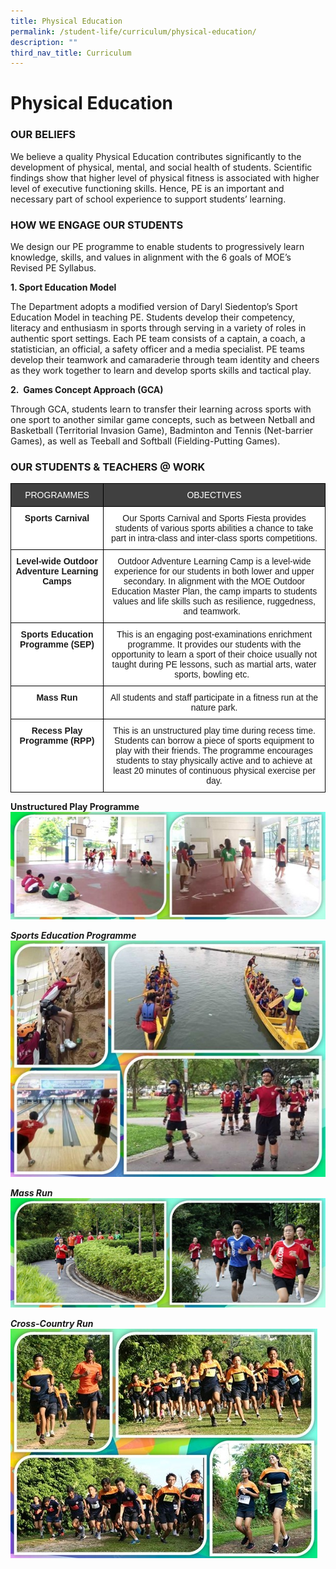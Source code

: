```yaml
---
title: Physical Education
permalink: /student-life/curriculum/physical-education/
description: ""
third_nav_title: Curriculum
---
```

# **Physical Education**

### OUR BELIEFS

We believe a quality Physical Education contributes significantly to the development of physical, mental, and social health of students. Scientific findings show that higher level of physical fitness is associated with higher level of executive functioning skills. Hence, PE is an important and necessary part of school experience to support students’ learning.

### HOW WE ENGAGE OUR STUDENTS

We design our PE programme to enable students to progressively learn knowledge, skills, and values in alignment with the 6 goals of MOE’s Revised PE Syllabus. 

**1\. Sport Education Model**&nbsp;&nbsp;

The Department adopts a modified version of Daryl Siedentop’s Sport Education Model in teaching PE. Students develop their competency, literacy and enthusiasm in sports through serving in a variety of roles in authentic sport settings. Each PE team consists of a captain, a coach, a statistician, an official, a safety officer and a media specialist. PE teams develop their teamwork and camaraderie through team identity and cheers as they work together to learn and develop sports skills and tactical play.&nbsp;

**2.&nbsp; Games Concept Approach (GCA)**

Through GCA, students learn to transfer their learning across sports with one sport to another similar game concepts, such as between Netball and Basketball (Territorial Invasion Game), Badminton and Tennis (Net-barrier Games), as well as Teeball and Softball (Fielding-Putting Games).

### OUR STUDENTS &amp; TEACHERS @ WORK

<table style="border-collapse:collapse;border-spacing:0" class="tg"><thead><tr><th style="background-color:#404040;border-color:#000000;border-style:solid;border-width:1px;color:#FFF;font-family:Arial, sans-serif;font-size:14px;font-weight:normal;overflow:hidden;padding:10px 5px;text-align:center;vertical-align:top;word-break:normal">PROGRAMMES</th><th style="background-color:#404040;border-color:#000000;border-style:solid;border-width:1px;color:#FFF;font-family:Arial, sans-serif;font-size:14px;font-weight:normal;overflow:hidden;padding:10px 5px;text-align:center;vertical-align:top;word-break:normal">OBJECTIVES</th></tr></thead><tbody><tr><td style="background-color:#FFF;border-color:#000000;border-style:solid;border-width:1px;font-family:Arial, sans-serif;font-size:14px;font-weight:bold;overflow:hidden;padding:10px 5px;text-align:center;vertical-align:top;word-break:normal">Sports Carnival</td><td style="background-color:#FFF;border-color:#000000;border-style:solid;border-width:1px;font-family:Arial, sans-serif;font-size:14px;overflow:hidden;padding:10px 5px;text-align:center;vertical-align:top;word-break:normal"><span style="font-style:normal">Our Sports Carnival and Sports Fiesta provides students of various sports abilities a chance to take part in intra-class and inter-class sports competitions.</span></td></tr><tr><td style="background-color:#FFF;border-color:#000000;border-style:solid;border-width:1px;font-family:Arial, sans-serif;font-size:14px;font-weight:bold;overflow:hidden;padding:10px 5px;text-align:center;vertical-align:top;word-break:normal">Level-wide Outdoor Adventure Learning Camps</td><td style="background-color:#FFF;border-color:#000000;border-style:solid;border-width:1px;font-family:Arial, sans-serif;font-size:14px;overflow:hidden;padding:10px 5px;text-align:center;vertical-align:top;word-break:normal"><span style="font-style:normal">Outdoor Adventure Learning Camp is a level-wide experience for our students in both lower and upper secondary. In alignment with the MOE Outdoor Education Master Plan, the camp imparts to students values and life skills such as resilience, ruggedness, and teamwork.&nbsp;&nbsp;</span></td></tr><tr><td style="background-color:#FFF;border-color:#000000;border-style:solid;border-width:1px;font-family:Arial, sans-serif;font-size:14px;font-weight:bold;overflow:hidden;padding:10px 5px;text-align:center;vertical-align:top;word-break:normal">Sports Education Programme (SEP)</td><td style="background-color:#FFF;border-color:#000000;border-style:solid;border-width:1px;font-family:Arial, sans-serif;font-size:14px;overflow:hidden;padding:10px 5px;text-align:center;vertical-align:top;word-break:normal"><span style="font-style:normal">This is an engaging post-examinations enrichment programme. It provides our students with the opportunity to learn a sport of their choice usually not taught during PE lessons, such as martial arts, water sports, bowling etc.&nbsp;&nbsp;</span></td></tr><tr><td style="background-color:#FFF;border-color:#000000;border-style:solid;border-width:1px;font-family:Arial, sans-serif;font-size:14px;font-weight:bold;overflow:hidden;padding:10px 5px;text-align:center;vertical-align:top;word-break:normal">Mass Run</td><td style="background-color:#FFF;border-color:#000000;border-style:solid;border-width:1px;font-family:Arial, sans-serif;font-size:14px;overflow:hidden;padding:10px 5px;text-align:center;vertical-align:top;word-break:normal"><span style="font-style:normal">All students and staff participate in a fitness run at the nature park. </span></td></tr><tr><td style="background-color:#FFF;border-color:#000000;border-style:solid;border-width:1px;font-family:Arial, sans-serif;font-size:14px;font-weight:bold;overflow:hidden;padding:10px 5px;text-align:center;vertical-align:top;word-break:normal">Recess Play Programme (RPP)</td><td style="background-color:#FFF;border-color:#000000;border-style:solid;border-width:1px;font-family:Arial, sans-serif;font-size:14px;overflow:hidden;padding:10px 5px;text-align:center;vertical-align:top;word-break:normal"><span style="font-style:normal">This is an unstructured play time during recess time. Students can borrow a piece of sports equipment to play with their friends. The programme encourages students to stay physically active and to achieve at least 20 minutes of continuous physical exercise per day.</span></td></tr></tbody></table>





**Unstructured Play Programme**
![](/images/PE2.jpg)

**_Sports Education Programme_**
![](/images/PE1.jpg)


**_Mass Run_**
![](/images/PE3.jpg)

**_Cross-Country Run_**
![](/images/PE4.jpg)